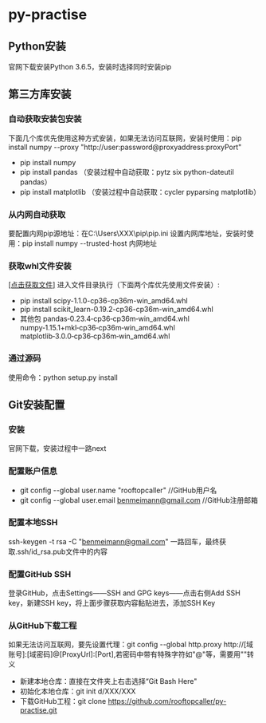 # py-practise
## Python安装
官网下载安装Python 3.6.5，安装时选择同时安装pip

## 第三方库安装
### 自动获取安装包安装
 下面几个库优先使用这种方式安装，如果无法访问互联网，安装时使用：pip install numpy --proxy "http://user:password@proxyaddress:proxyPort"
 - pip install numpy
 - pip install pandas （安装过程中自动获取：pytz six python-dateutil pandas）
 - pip install matplotlib （安装过程中自动获取：cycler pyparsing matplotlib）
### 从内网自动获取
 要配置内网pip源地址：在C:\Users\XXX\pip\pip.ini 设置内网库地址，安装时使用：pip install numpy --trusted-host 内网地址
### 获取whl文件安装
 [[点击获取文件]](http://www.lfd.uci.edu/~gohlke/pythonlibs/)
 进入文件目录执行（下面两个库优先使用文件安装）:
 - pip install scipy-1.1.0-cp36-cp36m-win_amd64.whl
 - pip install scikit_learn-0.19.2-cp36-cp36m-win_amd64.whl 
 - 其他包 pandas‑0.23.4‑cp36‑cp36m‑win_amd64.whl numpy‑1.15.1+mkl‑cp36‑cp36m‑win_amd64.whl matplotlib‑3.0.0‑cp36‑cp36m‑win_amd64.whl
### 通过源码
  使用命令：python setup.py install
  
## Git安装配置
### 安装
 官网下载，安装过程中一路next

### 配置账户信息
 - git config --global user.name "rooftopcaller"         //GitHub用户名
 - git config --global user.email benmeimann@gmail.com   //GitHub注册邮箱

### 配置本地SSH
 ssh-keygen -t rsa -C "benmeimann@gmail.com" 一路回车，最终获取.ssh/id_rsa.pub文件中的内容
### 配置GitHub SSH
 登录GitHub，点击Settings——SSH and GPG keys——点击右侧Add SSH key，新建SSH key，将上面步骤获取内容黏贴进去，添加SSH Key

### 从GitHub下载工程
 如果无法访问互联网，要先设置代理：git config --global http.proxy http://[域账号]:[域密码]@[ProxyUrl]:[Port],若密码中带有特殊字符如"@"等，需要用"\"转义
 - 新建本地仓库：直接在文件夹上右击选择“Git Bash Here"
 - 初始化本地仓库：git init d/XXX/XXX
 - 下载GitHub工程：git clone https://github.com/rooftopcaller/py-practise.git
 
